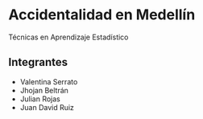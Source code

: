 # Accidentalidad en Medellín

Técnicas en Aprendizaje Estadístico

## Integrantes

* Valentina Serrato
* Jhojan Beltrán
* Julian Rojas
* Juan David Ruiz

